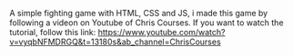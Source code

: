 A simple fighting game with HTML, CSS and JS, i made this game by following a videon on Youtube of Chris Courses. If you want to watch the tutorial, follow this link: https://www.youtube.com/watch?v=vyqbNFMDRGQ&t=13180s&ab_channel=ChrisCourses

